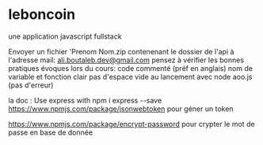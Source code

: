 # leboncoin
une application javascript fullstack

Envoyer un fichier 'Prenom Nom.zip contenenant le dossier de l'api à l'adresse mail: 
ali.boutaleb.dev@gmail.com
pensez à vérifier les bonnes pratiques évoques lors du cours:
code commenté (préf en anglais)
nom de variable et fonction clair 
pas d'espace vide
au lancement avec node aoo.js (pas d'erreur)

la doc :
Use express with npm i express --save
https://www.npmjs.com/package/jsonwebtoken  pour géner un token

https://www.npmjs.com/package/encrypt-password pour crypter le mot de passe en base de donnée